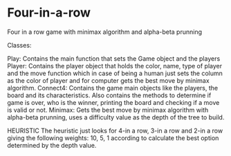 # Four-in-a-row
Four in a row game with minimax algorithm and alpha-beta prunning

Classes:

Play: Contains the main function that sets the Game object and the players
Player: Contains the player object that holds the color, name, type of player and the move function which 
in case of being a human just sets the column as the color of player and for computer gets the best move 
by minimax algorithm.
Connect4: Contains the game main objects like the players, the board and its characteristics. Also contains the
methods to determine if game is over, who is the winner, printing the board and checking if a move is valid or not.
Minimax: Gets the best move by minimax algorithm with alpha-beta prunning, uses a difficulty value as the depth of
the tree to build.

HEURISTIC
The heuristic just looks for 4-in a row, 3-in a row and 2-in a row giving the following weights: 10, 5, 1 according
to calculate the best option determined by the depth value.

